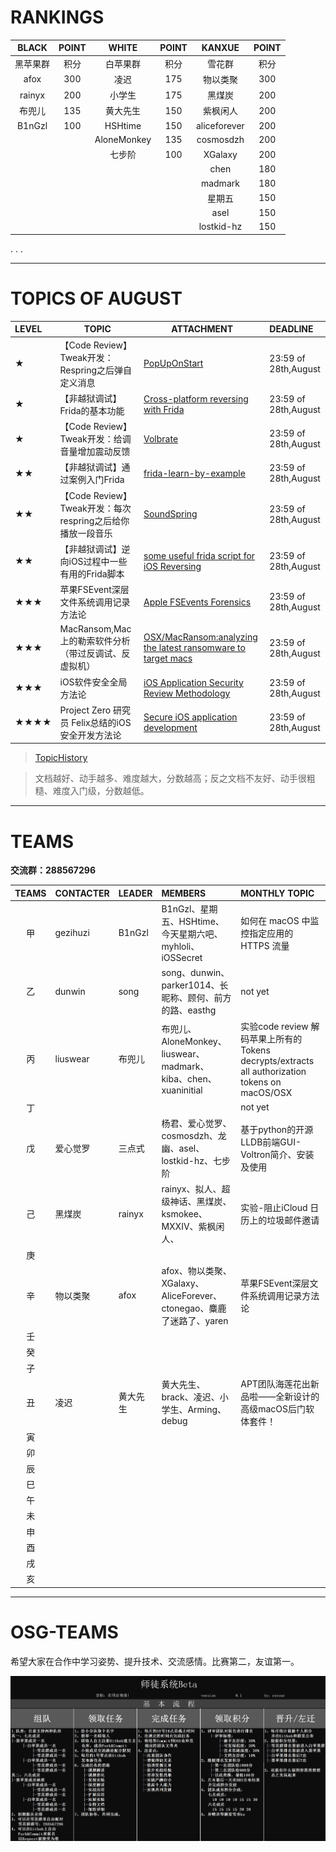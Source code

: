 # RANKINGS

|BLACK|POINT|WHITE|POINT|KANXUE|POINT|
|:--:|:--:|:--:|:--:|:--:|:--:|
|黑苹果群|积分|白苹果群|积分|雪花群|积分|
|afox|300|凌迟|175|物以类聚|300|
|rainyx|200|小学生|175|黑煤炭|200|
|布兜儿|135|黄大先生|150|紫枫闲人|200|
|B1nGzl|100|HSHtime|150|aliceforever|200|
|||AloneMonkey|135|cosmosdzh|200|
|||七步阶|100|XGalaxy|200|
|||||chen|180|
|||||madmark|180|
|||||星期五|150|
|||||asel|150|
|||||lostkid-hz|150|

.
.
.

------

# TOPICS OF AUGUST

|LEVEL|TOPIC|ATTACHMENT|DEADLINE|
|:--|--|--|:--|
|★|【Code Review】Tweak开发：Respring之后弹自定义消息|[PopUpOnStart](https://github.com/LacertosusRepo/Open-Source-Tweaks)|23:59 of 28th,August|
|★|【非越狱调试】Frida的基本功能 |[Cross-platform reversing with Frida](http://2015.zeronights.org/assets/files/23-Ravnas.pdf)|23:59 of 28th,August|
|★|【Code Review】Tweak开发：给调音量增加震动反馈|[Volbrate](https://github.com/LacertosusRepo/Open-Source-Tweaks)|23:59 of 28th,August|
|★★|【非越狱调试】通过案例入门Frida|[frida-learn-by-example](http://www.ninoishere.com/frida-learn-by-example/)|23:59 of 28th,August|
|★★|【Code Review】Tweak开发：每次respring之后给你播放一段音乐|[SoundSpring](https://github.com/LacertosusRepo/Open-Source-Tweaks)|23:59 of 28th,August|
|★★|【非越狱调试】逆向iOS过程中一些有用的Frida脚本|[some useful frida script for iOS Reversing](https://github.com/as0ler/frida-scripts)|23:59 of 28th,August|
|★★★|苹果FSEvent深层文件系统调用记录方法论|[Apple FSEvents Forensics](http://nicoleibrahim.com/apple-fsevents-forensics/)|23:59 of 28th,August|
|★★★|MacRansom,Mac上的勒索软件分析（带过反调试、反虚拟机）|[OSX/MacRansom:analyzing the latest ransomware to target macs](https://objective-see.com/blog/blog_0x1E.html)|23:59 of 28th,August|
|★★★|iOS软件安全全局方法论| [iOS Application Security Review Methodology](http://research.aurainfosec.io/ios-application-security-review-methodology/)|23:59 of 28th,August|
|★★★★|Project Zero 研究员 Felix总结的iOS安全开发方法论| [Secure iOS application development](https://github.com/felixgr/secure-ios-app-dev)|23:59 of 28th,August|

>[TopicHistory](TopicHistory.md)

>文档越好、动手越多、难度越大，分数越高；反之文档不友好、动手很粗糙、难度入门级，分数越低。

***

# TEAMS

**交流群：288567296**

|TEAMS|CONTACTER|LEADER|MEMBERS|MONTHLY TOPIC|
|:-:|:-|:-|:-|:-|
|甲| gezihuzi| B1nGzl|B1nGzl、星期五、HSHtime、今天星期六吧、myhloli、iOSSecret|如何在 macOS 中监控指定应用的 HTTPS 流量	|
|乙|dunwin |song |song、dunwin、parker1014、长昵称、顾何、前方的路、easthg|not yet|
|丙|liuswear| 布兜儿|布兜儿、AloneMonkey、liuswear、madmark、kiba、chen、xuaninitial| 实验code review 解码苹果上所有的Tokens decrypts/extracts all authorization tokens on macOS/OSX |
|丁|	 ||| not yet  |
|戊| 爱心觉罗|三点式| 杨君、爱心觉罗、cosmosdzh、龙幽、asel、lostkid-hz、七步阶 |  基于python的开源LLDB前端GUI-Voltron简介、安装及使用 |
|己| 黑煤炭|rainyx|rainyx、拟人、超级神话、黑煤炭、ksmokee、MXXIV、紫枫闲人、| 实验-阻止iCloud 日历上的垃圾邮件邀请  |
|庚|	 | |||
|辛| 物以类聚  	 |afox| afox、物以类聚、XGalaxy、AliceForever、ctonegao、麋鹿了迷路了、yaren | 苹果FSEvent深层文件系统调用记录方法论|
|壬|    	 | || |
|癸|  | | |  |
|子| | ||  |
|丑|	凌迟	|黄大先生|黄大先生、brack、凌迟、小学生、Arming、debug|APT团队海莲花出新品啦——全新设计的高级macOS后门软体套件！
|寅|		||||
|卯|		||||
|辰|||||
|巳|		||||
|午|		||||
|未|		||||
|申|		||||
|酉|		||||
|戌|		||||
|亥|		||||


***

# OSG-TEAMS
希望大家在合作中学习姿势、提升技术、交流感情。比赛第二，友谊第一。

![师徒系统Beta](pic/teams.jpg)
